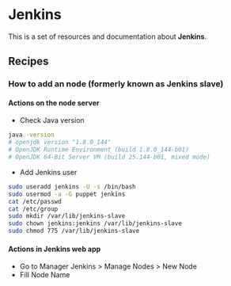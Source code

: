# Jenkins

This is a set of resources and documentation about **Jenkins**.

## Recipes

### How to add an node (formerly known as Jenkins slave)

#### Actions on the node server

- Check Java version

```bash
java -version
# openjdk version "1.8.0_144"
# OpenJDK Runtime Environment (build 1.8.0_144-b01)
# OpenJDK 64-Bit Server VM (build 25.144-b01, mixed mode)
```

- Add Jenkins user

```bash
sudo useradd jenkins -U -s /bin/bash
sudo usermod -a -G puppet jenkins
cat /etc/passwd
cat /etc/group
sudo mkdir /var/lib/jenkins-slave
sudo chown jenkins:jenkins /var/lib/jenkins-slave
sudo chmod 775 /var/lib/jenkins-slave
```

#### Actions in Jenkins web app

- Go to Manager Jenkins > Manage Nodes > New Node
- Fill Node Name
